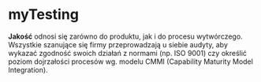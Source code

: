 # myTesting

**Jakość** odnosi się zarówno do produktu, jak i do procesu wytwórczego. Wszystkie szanujące się firmy przeprowadzają u siebie audyty, aby wykazać zgodność swoich działań z normami (np. ISO 9001) czy określić poziom dojrzałości procesów wg. modelu CMMI (Capability Maturity Model Integration).
<br>
